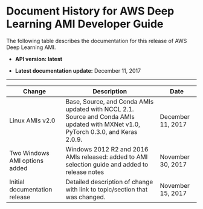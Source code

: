 # Document History for AWS Deep Learning AMI Developer Guide<a name="doc-history"></a>

The following table describes the documentation for this release of AWS Deep Learning AMI\.

+ **API version: latest**

+ **Latest documentation update:** December 11, 2017


****  

| Change | Description | Date | 
| --- | --- | --- | 
| Linux AMIs v2\.0 | Base, Source, and Conda AMIs updated with NCCL 2\.1\. Source and Conda AMIs updated with MXNet v1\.0, PyTorch 0\.3\.0, and Keras 2\.0\.9\. | December 11, 2017 | 
| Two Windows AMI options added | Windows 2012 R2 and 2016 AMIs released: added to AMI selection guide and added to release notes | November 30, 2017 | 
| Initial documentation release | Detailed description of change with link to topic/section that was changed\. | November 15, 2017 | 